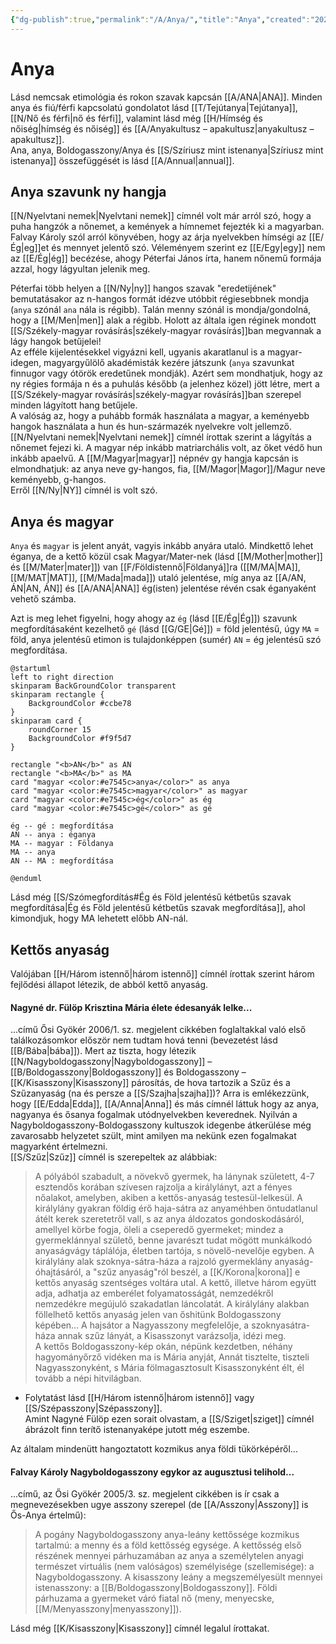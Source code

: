 ```yaml
---
{"dg-publish":true,"permalink":"/A/Anya/","title":"Anya","created":"2024-11-08T00:20","updated":"2025-01-22T15:40"}
---
```



# Anya

Lásd nemcsak etimológia és rokon szavak kapcsán [[A/ANA\|ANA]]. Minden anya és fiú/férfi kapcsolatú gondolatot lásd [[T/Tejútanya\|Tejútanya]], [[N/Nő és férfi\|nő és férfi]], valamint lásd még [[H/Hímség és nőiség\|hímség és nőiség]] és [[A/Anyakultusz – apakultusz\|anyakultusz – apakultusz]].  
Ana, anya, Boldogasszony/Anya és [[S/Szíriusz mint istenanya\|Szíriusz mint istenanya]] összefüggését is lásd [[A/Annual\|annual]].  

## Anya szavunk ny hangja

[[N/Nyelvtani nemek\|Nyelvtani nemek]] címnél volt már arról szó, hogy a puha hangzók a nőnemet, a kemények a hímnemet fejezték ki a magyarban. Falvay Károly szól arról könyvében, hogy az árja nyelvekben hímségi az [[E/Ég\|eg]]et és mennyet jelentő szó. Véleményem szerint ez [[E/Egy\|egy]] nem az [[E/Ég\|ég]] becézése, ahogy Péterfai János írta, hanem nőnemű formája azzal, hogy lágyultan jelenik meg. 

Péterfai több helyen a [[N/Ny\|ny]] hangos szavak "eredetijének" bemutatásakor az n-hangos formát idézve utóbbit régiesebbnek mondja (`anya` szónál `ana` nála is régibb). Talán menny szónál is mondja/gondolná, hogy a [[M/Men\|men]] alak a régibb. Holott az általa igen réginek mondott [[S/Székely-magyar rovásírás\|székely-magyar rovásírás]]ban megvannak a lágy hangok betűjelei!  
Az efféle kijelentésekkel vigyázni kell, ugyanis akaratlanul is a magyar-idegen, magyargyűlölő akadémisták kezére játszunk (`anya` szavunkat finnugor vagy ótörök eredetűnek mondják). Azért sem mondhatjuk, hogy az ny régies formája n és a puhulás később (a jelenhez közel) jött létre, mert a [[S/Székely-magyar rovásírás\|székely-magyar rovásírás]]ban szerepel minden lágyított hang betűjele.  
A valóság az, hogy a puhább formák használata a magyar, a keményebb hangok használata a hun és hun-származék nyelvekre volt jellemző. [[N/Nyelvtani nemek\|Nyelvtani nemek]] címnél írottak szerint a lágyítás a nőnemet fejezi ki. A magyar nép inkább matriarchális volt, az őket védő hun inkább apaelvű. A [[M/Magyar\|magyar]] népnév gy hangja kapcsán is elmondhatjuk: az anya neve gy-hangos, fia, [[M/Magor\|Magor]]/Magur neve keményebb, g-hangos.  
Erről [[N/Ny\|NY]] címnél is volt szó.  

## Anya és magyar

`Anya` és `magyar` is jelent anyát, vagyis inkább anyára utaló. Mindkettő lehet éganya, de a kettő közül csak Magyar/Mater-nek (lásd [[M/Mother\|mother]] és [[M/Mater\|mater]]) van [[F/Földistennő\|Földanyá]]ra ([[M/MA\|MA]], [[M/MAT\|MAT]], [[M/Mada\|mada]]) utaló jelentése, míg anya az [[A/AN, ÁN\|AN, ÁN]] és [[A/ANA\|ANA]] ég(isten) jelentése révén csak éganyaként vehető számba.  

Azt is meg lehet figyelni, hogy ahogy az `ég` (lásd [[E/Ég\|Ég]]) szavunk megfordításaként kezelhető `gé` (lásd [[G/GE\|Gé]]) = föld jelentésű, úgy `MA` = föld, anya jelentésű etimon is tulajdonképpen (sumér) `AN` = ég jelentésű szó megfordítása.  
```plantuml-svg
@startuml
left to right direction
skinparam BackGroundColor transparent
skinparam rectangle {
    BackgroundColor #ccbe78
}
skinparam card {
    roundCorner 15
    BackgroundColor #f9f5d7
}

rectangle "<b>AN</b>" as AN
rectangle "<b>MA</b>" as MA
card "magyar <color:#e7545c>anya</color>" as anya
card "magyar <color:#e7545c>magyar</color>" as magyar
card "magyar <color:#e7545c>ég</color>" as ég
card "magyar <color:#e7545c>gé</color>" as gé

ég -- gé : megfordítása
AN -- anya : éganya
MA -- magyar : Földanya
MA -- anya
AN -- MA : megfordítása

@enduml
```

Lásd még [[S/Szómegfordítás#Ég és Föld jelentésű kétbetűs szavak megfordítása\|Ég és Föld jelentésű kétbetűs szavak megfordítása]], ahol kimondjuk, hogy MA lehetett előbb AN-nál.  

## Kettős anyaság

Valójában [[H/Három istennő\|három istennő]] címnél írottak szerint három fejlődési állapot létezik, de abból kettő anyaság.  

#### Nagyné dr. Fülöp Krisztina Mária élete édesanyák lelke...  

...című Ősi Gyökér 2006/1. sz. megjelent cikkében foglaltakkal való első találkozásomkor először nem tudtam hová tenni (bevezetést lásd [[B/Bába\|bába]]). Mert az tiszta, hogy létezik [[N/Nagyboldogasszony\|Nagyboldogasszony]] – [[B/Boldogasszony\|Boldogasszony]] és Boldogasszony – [[K/Kisasszony\|Kisasszony]] párosítás, de hova tartozik a Szűz és a Szűzanyaság (na és persze a [[S/Szajha\|szajha]])? Arra is emlékezzünk, hogy [[E/Edda\|Edda]], [[A/Anna\|Anna]] és más címnél láttuk hogy az anya, nagyanya és ősanya fogalmak utódnyelvekben keverednek. Nyilván a Nagyboldogasszony-Boldogasszony kultuszok idegenbe átkerülése még zavarosabb helyzetet szült, mint amilyen ma nekünk ezen fogalmakat magyarként értelmezni.  
[[S/Szűz\|Szűz]] címnél is szerepeltek az alábbiak:  
> A pólyából szabadult, a növekvő gyermek, ha lánynak született, 4-7 esztendős korában szívesen rajzolja a királylányt, azt a fényes nőalakot, amelyben, akiben a kettős-anyaság testesül-lelkesül. A királylány gyakran földig érő haja-sátra az anyaméhben öntudatlanul átélt kerek szeretetről vall, s az anya áldozatos gondoskodásáról, amellyel körbe fogja, öleli a cseperedő gyermeket; mindez a gyermeklánnyal születő, benne javarészt tudat mögött munkálkodó anyaságvágy táplálója, életben tartója, s növelő-nevelője egyben. A királylány alak szoknya-sátra-háza a rajzoló gyermeklány anyaság-óhajtásáról, a "szűz anyaság"ról beszél, a [[K/Korona\|korona]] e kettős anyaság szentséges voltára utal. A kettő, illetve három együtt adja, adhatja az emberélet folyamatosságát, nemzedékről nemzedékre megújuló szakadatlan láncolatát. A királylány alakban föllelhető kettős anyaság jelen van őshitünk Boldogasszony képében... A hajsátor a Nagyasszony megfelelője, a szoknyasátra-háza annak szűz lányát, a Kisasszonyt varázsolja, idézi meg.  
> A kettős Boldogasszony-kép okán, népünk kezdetben, néhány hagyományőrző vidéken ma is Mária anyját, Annát tisztelte, tiszteli Nagyasszonyként, s Mária fölmagasztosult Kisasszonyként élt, él tovább a népi hitvilágban. 
- Folytatást lásd [[H/Három istennő\|három istennő]] vagy [[S/Szépasszony\|Szépasszony]].  
Amint Nagyné Fülöp ezen sorait olvastam, a [[S/Sziget\|sziget]] címnél ábrázolt finn terítő istenanyaképe jutott még eszembe.  

Az általam mindenütt hangoztatott kozmikus anya földi tükörképéről...

#### Falvay Károly Nagyboldogasszony egykor az augusztusi telihold...  

...című, az Ősi Gyökér 2005/3. sz. megjelent cikkében is ír csak a megnevezésekben ugye asszony szerepel (de [[A/Asszony\|Asszony]] is Ős-Anya értelmű):  
> A pogány Nagyboldogasszony anya-leány kettőssége kozmikus tartalmú: a menny és a föld kettősség egysége. A kettősség első részének mennyei párhuzamában az anya a személytelen anyagi természet virtuális (nem valóságos) személyisége (szellemisége): a Nagyboldogasszony. A kisasszony leány a megszemélyesült mennyei istenasszony: a [[B/Boldogasszony\|Boldogasszony]]. Földi párhuzama a gyermeket váró fiatal nő (meny, menyecske, [[M/Menyasszony\|menyasszony]]).  

Lásd még [[K/Kisasszony\|Kisasszony]] címnél legalul írottakat.  

